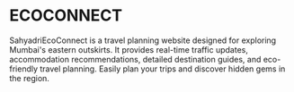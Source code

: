 # ECOCONNECT
SahyadriEcoConnect is a travel planning website designed for exploring Mumbai's eastern outskirts. It provides real-time traffic updates, accommodation recommendations, detailed destination guides, and eco-friendly travel planning. Easily plan your trips and discover hidden gems in the region.
